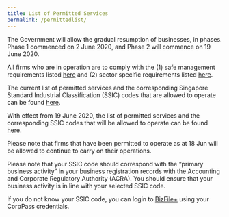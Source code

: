 ```yaml
---
title: List of Permitted Services
permalink: /permittedlist/
---
```


The Government will allow the gradual resumption of businesses, in phases. Phase 1 commenced on 2 June 2020, and Phase 2 will commence on 19 June 2020.

All firms who are in operation are to comply with the (1) safe management requirements listed <a href="https://covid.gobusiness.gov.sg/safemanagement/general/">here</a> and (2) sector specific requirements listed <a href="https://covid.gobusiness.gov.sg/safemanagement/sector/">here</a>.

The current list of permitted services and the corresponding Singapore Standard Industrial Classification (SSIC) codes that are allowed to operate can be found <a href="https://go.gov.sg/permittedserviceslist" target="_blank">here</a>.

With effect from 19 June 2020, the list of permitted services and the corresponding SSIC codes that will be allowed to operate can be found <a href="https://go.gov.sg/permittedserviceslist2" target="_blank">here</a>. 

Please note that firms that have been permitted to operate as at 18 Jun will be allowed to continue to carry on their operations. 

Please note that your SSIC code should correspond with the “primary business activity” in your business registration records with the Accounting and Corporate Regulatory Authority (ACRA). You should ensure that your business activity is in line with your selected SSIC code. 

If you do not know your SSIC code, you can login to <a href="https://www.bizfile.gov.sg/" target="_blank">BizFile+</a> using your CorpPass credentials.
